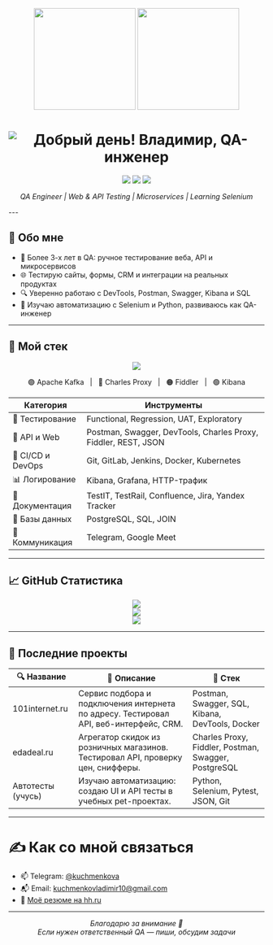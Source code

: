 <p align="center">
  <p align="center">
  <img src="https://media1.giphy.com/media/v1.Y2lkPTc5MGI3NjExb2tuZDA3enBtb2ZpaXVndDJ5YTNibG9vZno2cWQ2bnVmNzdiZ2Z2ZSZlcD12MV9pbnRlcm5hbF9naWZfYnlfaWQmY3Q9Zw/o0vwzuFwCGAFO/giphy.gif" width="200" />
  <img src="https://media3.giphy.com/media/v1.Y2lkPTc5MGI3NjExNHF2Y3M1cG1wdmNkemZ1dXhkYXVkMmlhbXF4Nnd6Y3kyZWpyOTdlcSZlcD12MV9pbnRlcm5hbF9naWZfYnlfaWQmY3Q9Zw/12W5Sg2koWYnwA/giphy.gif" width="200" />
</p>
<h1 align="center">
  <img 
    src="https://readme-typing-svg.herokuapp.com?font=Fira+Code&size=22&duration=1000&pause=500&color=77DDCC&center=true&vCenter=true&width=700&lines=Добрый+день!+Владимир,+QA-инженер+👋" 
    alt="Добрый день! Владимир, QA-инженер" 
  />
</h1>


<p align="center">
  <img src="https://img.shields.io/badge/SQL-PostgreSQL%20%7C%20MySQL-lightgrey" />
  <img src="https://img.shields.io/badge/Postman-API-orange" />
  <img src="https://img.shields.io/badge/Kibana%20%7C%20Grafana-Logs-yellowgreen" />
</p>
<p align="center">
  <i>QA Engineer | Web & API Testing | Microservices | Learning Selenium</i>
</p>
---

## 🧩 Обо мне

- 🧪 Более 3-х лет в QA: ручное тестирование веба, API и микросервисов  
- 🌐 Тестирую сайты, формы, CRM и интеграции на реальных продуктах  
- 🔍 Уверенно работаю с DevTools, Postman, Swagger, Kibana и SQL  
- 🚀 Изучаю автоматизацию с Selenium и Python, развиваюсь как QA-инженер
---
## 🧰 Мой стек

<p align="center">
  <img src="https://skillicons.dev/icons?i=postman,git,github,linux,bash,py,docker,kubernetes,mysql,vscode" />
</p>

<p align="center">
  🟣 Apache Kafka &nbsp; | &nbsp; 🔵 Charles Proxy &nbsp; | &nbsp; 🟠 Fiddler &nbsp; | &nbsp; 🟢 Kibana
</p>


| Категория         | Инструменты                                                             |
|-------------------|--------------------------------------------------------------------------|
| 🧪 Тестирование    | Functional, Regression, UAT, Exploratory                                |
| 🔌 API и Web       | Postman, Swagger, DevTools, Charles Proxy, Fiddler, REST, JSON          |
| 🐳 CI/CD и DevOps  | Git, GitLab, Jenkins, Docker, Kubernetes                                 |
| 📊 Логирование     | Kibana, Grafana, HTTP-трафик                                             |
| 🧾 Документация    | TestIT, TestRail, Confluence, Jira, Yandex Tracker                       |
| 🧩 Базы данных     | PostgreSQL, SQL, JOIN                                                    |
| 💬 Коммуникация    | Telegram, Google Meet                                                    |


---

## 📈 GitHub Статистика

<p align="center">
  <img src="https://github-readme-stats.vercel.app/api?username=flatcross&show_icons=true&theme=tokyonight&count_private=true" />
  <br/>
  <img src="https://github-readme-streak-stats.herokuapp.com?user=flatcross&theme=tokyonight&date_format=M%20j%5B%2C%20Y%5D" />
  <br/>
  <img src="https://github-readme-stats.vercel.app/api/top-langs/?username=flatcross&layout=compact&theme=tokyonight" />
</p>

---
## 🧠 Последние проекты

| 🔍 Название       | 💬 Описание                                                                 | 🚀 Стек                                              |
|-------------------|------------------------------------------------------------------------------|------------------------------------------------------|
| 101internet.ru     | Сервис подбора и подключения интернета по адресу. Тестировал API, веб-интерфейс, CRM. | Postman, Swagger, SQL, Kibana, DevTools, Docker     |
| edadeal.ru         | Агрегатор скидок из розничных магазинов. Тестировал API, проверку цен, снифферы.     | Charles Proxy, Fiddler, Postman, Swagger, PostgreSQL |
| Автотесты (учусь)  | Изучаю автоматизацию: создаю UI и API тесты в учебных pet-проектах.                  | Python, Selenium, Pytest, JSON, Git                 |

---
# ✍️ Как со мной связаться

- 📫 Telegram: [@kuchmenkova](https://t.me/kuchmenkova)
- 📬 Email: kuchmenkovladimir10@gmail.com
- 📄 [Моё резюме на hh.ru](https://hh.ru/resume) <!-- можно заменить ссылку на конкретную -->

---

<p align="center">
  <i>Благодарю за внимание 🙌</i><br/>
  <i>Если нужен ответственный QA — пиши, обсудим задачи</i>
</p>
